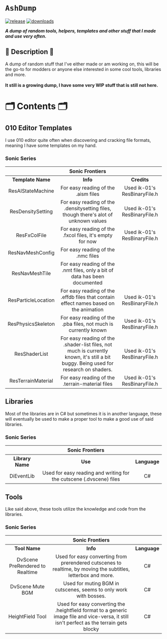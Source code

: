 # `AshDump`

[![release](https://img.shields.io/github/v/release/Ashrindy/AshDump?color=red)](https://github.com/Ashrindy/AshDump/releases/latest)
[![downloads](https://img.shields.io/github/downloads/Ashrindy/AshDump/total?color=green)](#)

**_A dump of random tools, helpers, templates and other stuff that I made and use very often._**

## 📜 Description 📜

A dump of random stuff that I've either made or am working on, this will be the go-to for modders or anyone else interested in some cool tools, libraries and more.
</br>
</br>
**It still is a growing dump, I have some very WIP stuff that is still not here.**

# 🗂️ Contents 🗂️

## 010 Editor Templates

I use 010 editor quite often when discovering and cracking file formats, meaning I have some templates on my hand.

### Sonic Series

|                     |                                                         **Sonic Frontiers**                                                          |                              |
| :-----------------: | :----------------------------------------------------------------------------------------------------------------------------------: | :--------------------------: |
|  **Template Name**  |                                                               **Info**                                                               |         **Credits**          |
|  ResAIStateMachine  |                                                 For easy reading of the .aism files                                                  | Used ik-01's ResBinaryFile.h |
|  ResDensitySetting  |                         For easy reading of the .densitysetting files, though there's alot of unknown values                         | Used ik-01's ResBinaryFile.h |
|    ResFxColFile     |                                       For easy reading of the .fxcol files, it's empty for now                                       | Used ik-01's ResBinaryFile.h |
|  ResNavMeshConfig   |                                                  For easy reading of the .nmc files                                                  |                              |
|   ResNavMeshTile    |                              For easy reading of the .nmt files, only a bit of data has been documented                              |                              |
| ResParticleLocation |                        For easy reading of the .effdb files that contain effect names based on the animation                         | Used ik-01's ResBinaryFile.h |
| ResPhysicsSkeleton  |                                   For easy reading of the .pba files, not much is currently known                                    | Used ik-01's ResBinaryFile.h |
|    ResShaderList    | For easy reading of the .shader-list files, not much is currently known, it's still a bit buggy. Being used for research on shaders. | Used ik-01's ResBinaryFile.h |
| ResTerrainMaterial  |                                           For easy reading of the .terrain-material files                                            | Used ik-01's ResBinaryFile.h |

## Libraries

Most of the libraries are in C# but sometimes it is in another language, these will eventually be used to make a proper tool to make a good use of said libraries.

### Sonic Series

|                  |                         **Sonic Frontiers**                         |              |
| :--------------: | :-----------------------------------------------------------------: | :----------: |
| **Library Name** |                               **Use**                               | **Language** |
|    DiEventLib    | Used for easy reading and writing for the cutscene (.dvscene) files |      C#      |

## Tools

Like said above, these tools utilize the knowledge and code from the libraries.

### Sonic Series

|                                 |                                                            **Sonic Frontiers**                                                             |              |
| :-----------------------------: | :----------------------------------------------------------------------------------------------------------------------------------------: | :----------: |
|          **Tool Name**          |                                                                  **Info**                                                                  | **Language** |
| DvScene PreRendered to Realtime |               Used for easy converting from prerendered cutscenes to realtime, by moving the subtitles, letterbox and more.                |      C#      |
|        DvScene Mute BGM         |                                     Used for muting BGM in cutscenes, seems to only work with bosses.                                      |      C#      |
|        HeightField Tool         | Used for easy converting the .heightfield format to a generic image file and vice-versa, it still isn't perfect as the terrain gets blocky |      C#      |
